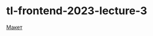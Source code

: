 # tl-frontend-2023-lecture-3
[Макет](https://www.figma.com/file/N17pdrex3HFY2iMATtQbdu/Reviewer?type=design&node-id=0%3A1&mode=dev)
